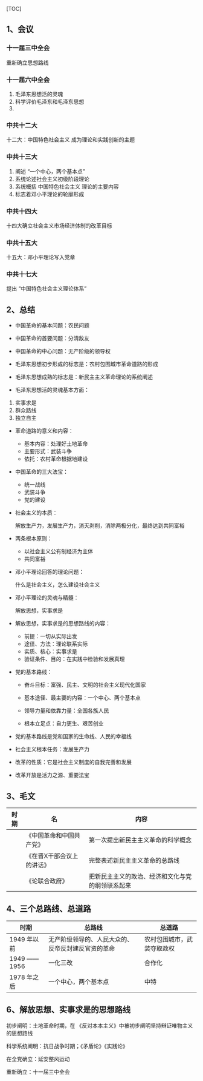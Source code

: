 [TOC]

## 1、会议

### 十一届三中全会

重新确立思想路线

### 十一届六中全会

1. 毛泽东思想活的灵魂
2. 科学评价毛泽东和毛泽东思想
3. 

### 中共十二大

十二大：中国特色社会主义 成为理论和实践创新的主题

### 中共十三大

1. 阐述 “一个中心，两个基本点”
2. 系统论述社会主义初级阶段理论
3. 系统概括  中国特色社会主义  理论的主要内容
4. 标志着邓小平理论的轮廓形成

### 中共十四大

十四大确立社会主义市场经济体制的改革目标

### 中共十五大

十五大：邓小平理论写入党章

### 中共十七大

提出 “中国特色社会主义理论体系”





## 2、总结

- 中国革命的基本问题：农民问题


- 中国革命的首要问题：分清敌友


- 中国革命的中心问题：无产阶级的领导权


- 毛泽东思想初步形成的标志是：农村包围城市革命道路的形成


- 毛泽东思想成熟的标志是：新民主主义革命理论的系统阐述

-  毛泽东思想活的灵魂基本方面：
  1. 实事求是
  2. 群众路线
  3. 独立自主

- 革命道路的意义和内容：
  - 基本内容：处理好土地革命
  - 主要形式：武装斗争
  - 依托：农村革命根据地建设

- 中国革命的三大法宝：

  - 统一战线
  - 武装斗争
  - 党的建设

- 社会主义的本质：

  解放生产力，发展生产力，消灭剥削，消除两极分化，最终达到共同富裕

- 两条根本原则：

  - 以社会主义公有制经济为主体
  - 共同富裕

- 邓小平理论回答的理论问题：

  什么是社会主义，怎么建设社会主义

- 邓小平理论的灵魂与精髓：

  解放思想，实事求是

- 解放思想，实事求是的思想路线的内容：

  - 前提：一切从实际出发
  - 途径、方法：理论联系实际
  - 实质、核心：实事求是
  - 验证条件、目的：在实践中检验和发展真理

- 党的基本路线：

  - 奋斗目标：富强、民主、文明的社会主义现代化国家
  - 基本途径、最主要的内容：一个中心、两个基本点
  - 领导力量和依靠力量：全国各族人民

  - 根本立足点：自力更生、艰苦创业

- 党的基本路线是党和国家的生命线、人民的幸福线

- 社会主义根本任务：发展生产力

- 改革的性质：它是社会主义制度的自我完善和发展
- 改革开放是活力之源、重要法宝



## 3、毛文

| 时期 | 名                        | 内容                                             |
| ---- | ------------------------- | ------------------------------------------------ |
|      | 《中国革命和中国共产党》  | 第一次提出新民主主义革命的科学概念               |
|      | 《在晋X干部会议上的讲话》 | 完整表述新民主主义革命的总路线                   |
|      | 《论联合政府》            | 把新民主主义的政治、经济和文化与党的纲领联系起来 |

## 4、三个总路线、总道路

| 时期         | 总路线                                             | 总道路                     |
| ------------ | -------------------------------------------------- | -------------------------- |
| 1949 年以前  | 无产阶级领导的、人民大众的、反帝反封建反官资的革命 | 农村包围城市，武装夺取政权 |
| 1949 —— 1956 | 一化三改                                           | 合作化                     |
| 1978 年之后  | 一个中心，两个基本点                               | 中特                       |

## 6、解放思想、实事求是的思想路线

初步阐明：土地革命时期，在 《反对本本主义》中被初步阐明坚持辩证唯物主义的思想路线

科学系统阐明：抗日战争时期；《矛盾论》《实践论》

在全党确立：延安整风运动

重新确立：十一届三中全会